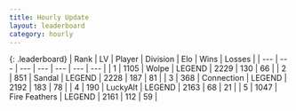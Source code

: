 ```yaml
---
title: Hourly Update
layout: leaderboard
category: hourly
---
```


{: .leaderboard}
| Rank | LV | Player | Division | Elo | Wins | Losses |
| --- | --- | --- | --- | --- | --- | --- |
| <span data-change="0">1</span> | 1105 | <span title="ID: 204953">Wolpe</span> | LEGEND | <span data-change="0">2229</span> | <span data-change="0">130</span> | <span data-change="0">66</span> |
| <span data-change="0">2</span> | 851 | <span title="ID: 315148">Sandal</span> | LEGEND | <span data-change="0">2228</span> | <span data-change="0">187</span> | <span data-change="0">81</span> |
| <span data-change="0">3</span> | 368 | <span title="ID: 539711">Connection</span> | LEGEND | <span data-change="11">2192</span> | <span data-change="3">183</span> | <span data-change="0">78</span> |
| <span data-change="0">4</span> | 190 | <span title="ID: 512212">LuckyAlt</span> | LEGEND | <span data-change="0">2163</span> | <span data-change="0">68</span> | <span data-change="0">21</span> |
| <span data-change="0">5</span> | 1047 | <span title="ID: 357425">Fire Feathers</span> | LEGEND | <span data-change="0">2161</span> | <span data-change="0">112</span> | <span data-change="0">59</span> |